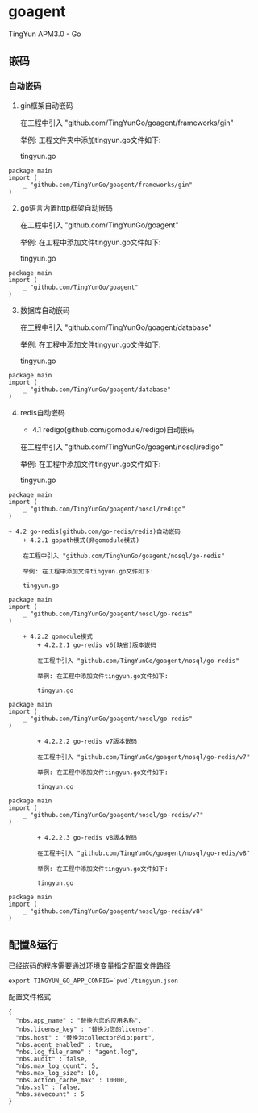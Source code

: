 # goagent
TingYun APM3.0 - Go

## 嵌码
### 自动嵌码
1. gin框架自动嵌码
	
	在工程中引入 "github.com/TingYunGo/goagent/frameworks/gin"

	举例: 工程文件夹中添加tingyun.go文件如下:
	
	tingyun.go
```
package main
import (
	_ "github.com/TingYunGo/goagent/frameworks/gin"
)
```

2. go语言内置http框架自动嵌码

	在工程中引入 "github.com/TingYunGo/goagent"

	举例: 在工程中添加文件tingyun.go文件如下:
	
	tingyun.go
```
package main
import (
	_ "github.com/TingYunGo/goagent"
)
```

3.  数据库自动嵌码

	在工程中引入 "github.com/TingYunGo/goagent/database"

	举例: 在工程中添加文件tingyun.go文件如下:
	
	tingyun.go
```
package main
import (
	_ "github.com/TingYunGo/goagent/database"
)
```

4. redis自动嵌码
	+ 4.1 redigo(github.com/gomodule/redigo)自动嵌码
	
	在工程中引入 "github.com/TingYunGo/goagent/nosql/redigo"
	
	举例: 在工程中添加文件tingyun.go文件如下:
	
	tingyun.go
```
package main
import (
	_ "github.com/TingYunGo/goagent/nosql/redigo"
)
```
	+ 4.2 go-redis(github.com/go-redis/redis)自动嵌码
		+ 4.2.1 gopath模式(非gomodule模式)
		
		在工程中引入 "github.com/TingYunGo/goagent/nosql/go-redis"
		
		举例: 在工程中添加文件tingyun.go文件如下:
		
		tingyun.go
```
package main
import (
	_ "github.com/TingYunGo/goagent/nosql/go-redis"
)
```

		+ 4.2.2 gomodule模式
			+ 4.2.2.1 go-redis v6(缺省)版本嵌码
			
			在工程中引入 "github.com/TingYunGo/goagent/nosql/go-redis"
			
			举例: 在工程中添加文件tingyun.go文件如下:
			
			tingyun.go
```
package main
import (
	_ "github.com/TingYunGo/goagent/nosql/go-redis"
)
```
			+ 4.2.2.2 go-redis v7版本嵌码
			
			在工程中引入 "github.com/TingYunGo/goagent/nosql/go-redis/v7"
			
			举例: 在工程中添加文件tingyun.go文件如下:
			
			tingyun.go
```
package main
import (
	_ "github.com/TingYunGo/goagent/nosql/go-redis/v7"
)
```
			+ 4.2.2.3 go-redis v8版本嵌码
			
			在工程中引入 "github.com/TingYunGo/goagent/nosql/go-redis/v8"
			
			举例: 在工程中添加文件tingyun.go文件如下:
			
			tingyun.go
```
package main
import (
	_ "github.com/TingYunGo/goagent/nosql/go-redis/v8"
)
```


## 配置&运行
已经嵌码的程序需要通过环境变量指定配置文件路径
```
export TINGYUN_GO_APP_CONFIG=`pwd`/tingyun.json
```
配置文件格式
```
{
  "nbs.app_name" : "替换为您的应用名称",
  "nbs.license_key" : "替换为您的license",
  "nbs.host" : "替换为collector的ip:port",  
  "nbs.agent_enabled" : true,  
  "nbs.log_file_name" : "agent.log",
  "nbs.audit" : false,
  "nbs.max_log_count": 5,
  "nbs.max_log_size": 10,
  "nbs.action_cache_max" : 10000,
  "nbs.ssl" : false,
  "nbs.savecount" : 5
}
```

